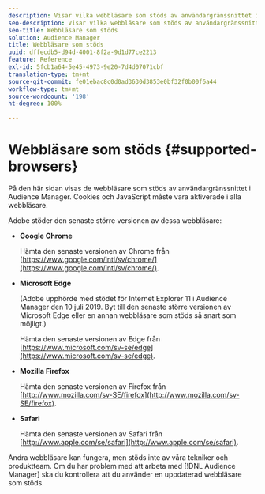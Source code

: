 ```yaml
---
description: Visar vilka webbläsare som stöds av användargränssnittet i Audience Manager. Cookies och JavaScript måste vara aktiverade i alla webbläsare.
seo-description: Visar vilka webbläsare som stöds av användargränssnittet i Audience Manager. Cookies och JavaScript måste vara aktiverade i alla webbläsare.
seo-title: Webbläsare som stöds
solution: Audience Manager
title: Webbläsare som stöds
uuid: dffecdb5-d94d-4001-8f2a-9d1d77ce2213
feature: Reference
exl-id: 5fcb1a64-5e45-4973-9e20-7d4d07071cbf
translation-type: tm+mt
source-git-commit: fe01ebac8c0d0ad3630d3853e0bf32f0b00f6a44
workflow-type: tm+mt
source-wordcount: '198'
ht-degree: 100%

---
```


# Webbläsare som stöds {#supported-browsers}

På den här sidan visas de webbläsare som stöds av användargränssnittet i Audience Manager. Cookies och JavaScript måste vara aktiverade i alla webbläsare.

<!-- 

c_supported_browsers.xml

 -->

Adobe stöder den senaste större versionen av dessa webbläsare:

* **Google Chrome**

   Hämta den senaste versionen av Chrome från [https://www.google.com/intl/sv/chrome/](https://www.google.com/intl/sv/chrome/).

* **Microsoft Edge**

   (Adobe upphörde med stödet för Internet Explorer 11 i Audience Manager den 10 juli 2019. Byt till den senaste större versionen av Microsoft Edge eller en annan webbläsare som stöds så snart som möjligt.)

   Hämta den senaste versionen av Edge från [https://www.microsoft.com/sv-se/edge](https://www.microsoft.com/sv-se/edge).

* **Mozilla Firefox**

   Hämta den senaste versionen av Firefox från [http://www.mozilla.com/sv-SE/firefox](http://www.mozilla.com/sv-SE/firefox).

* **Safari**

   Hämta den senaste versionen av Safari från [http://www.apple.com/se/safari](http://www.apple.com/se/safari).

Andra webbläsare kan fungera, men stöds inte av våra tekniker och produktteam. Om du har problem med att arbeta med [!DNL Audience Manager] ska du kontrollera att du använder en uppdaterad webbläsare som stöds.
